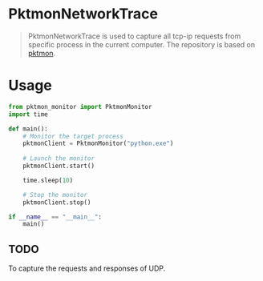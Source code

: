 # PktmonNetworkTrace
> PktmonNetworkTrace is used to capture all tcp-ip requests from specific process in the current computer.
> The repository is based on [pktmon](https://learn.microsoft.com/en-us/windows-server/networking/technologies/pktmon/pktmon).

# Usage

```python
from pktmon_monitor import PktmonMonitor
import time

def main():
    # Monitor the target process
    pktmonClient = PktmonMonitor("python.exe")
    
    # Launch the monitor
    pktmonClient.start()

    time.sleep(10)

    # Stop the monitor
    pktmonClient.stop()

if __name__ == "__main__":
    main()
```

## TODO
To capture the requests and responses of UDP.